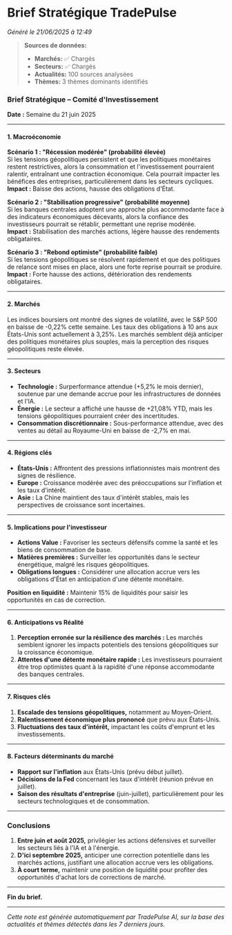 # Brief Stratégique TradePulse

*Généré le 21/06/2025 à 12:49*

> **Sources de données:**
> - **Marchés:** ✅ Chargés
> - **Secteurs:** ✅ Chargés
> - **Actualités:** 100 sources analysées
> - **Thèmes:** 3 thèmes dominants identifiés

### Brief Stratégique – Comité d'Investissement

**Date :** Semaine du 21 juin 2025

---

#### 1. Macroéconomie

**Scénario 1 : "Récession modérée" (probabilité élevée)**  
Si les tensions géopolitiques persistent et que les politiques monétaires restent restrictives, alors la consommation et l'investissement pourraient ralentir, entraînant une contraction économique. Cela pourrait impacter les bénéfices des entreprises, particulièrement dans les secteurs cycliques.  
**Impact :** Baisse des actions, hausse des obligations d'État.

**Scénario 2 : "Stabilisation progressive" (probabilité moyenne)**  
Si les banques centrales adoptent une approche plus accommodante face à des indicateurs économiques décevants, alors la confiance des investisseurs pourrait se rétablir, permettant une reprise modérée.  
**Impact :** Stabilisation des marchés actions, légère hausse des rendements obligataires.

**Scénario 3 : "Rebond optimiste" (probabilité faible)**  
Si les tensions géopolitiques se résolvent rapidement et que des politiques de relance sont mises en place, alors une forte reprise pourrait se produire.  
**Impact :** Forte hausse des actions, détérioration des rendements obligataires.

---

#### 2. Marchés

Les indices boursiers ont montré des signes de volatilité, avec le S&P 500 en baisse de -0,22% cette semaine. Les taux des obligations à 10 ans aux États-Unis sont actuellement à 3,25%. Les marchés semblent déjà anticiper des politiques monétaires plus souples, mais la perception des risques géopolitiques reste élevée.

---

#### 3. Secteurs

- **Technologie :** Surperformance attendue (+5,2% le mois dernier), soutenue par une demande accrue pour les infrastructures de données et l'IA.
- **Énergie :** Le secteur a affiché une hausse de +21,08% YTD, mais les tensions géopolitiques pourraient créer des incertitudes.
- **Consommation discrétionnaire :** Sous-performance attendue, avec des ventes au détail au Royaume-Uni en baisse de -2,7% en mai.

---

#### 4. Régions clés

- **États-Unis :** Affrontent des pressions inflationnistes mais montrent des signes de résilience.
- **Europe :** Croissance modérée avec des préoccupations sur l'inflation et les taux d'intérêt.
- **Asie :** La Chine maintient des taux d'intérêt stables, mais les perspectives de croissance sont incertaines.

---

#### 5. Implications pour l'investisseur

- **Actions Value :** Favoriser les secteurs défensifs comme la santé et les biens de consommation de base.
- **Matières premières :** Surveiller les opportunités dans le secteur énergétique, malgré les risques géopolitiques.
- **Obligations longues :** Considérer une allocation accrue vers les obligations d'État en anticipation d'une détente monétaire.

**Position en liquidité :** Maintenir 15% de liquidités pour saisir les opportunités en cas de correction.

---

#### 6. Anticipations vs Réalité

1. **Perception erronée sur la résilience des marchés :** Les marchés semblent ignorer les impacts potentiels des tensions géopolitiques sur la croissance économique.
2. **Attentes d'une détente monétaire rapide :** Les investisseurs pourraient être trop optimistes quant à la rapidité d'une réponse accommodante des banques centrales.

---

#### 7. Risques clés

1. **Escalade des tensions géopolitiques,** notamment au Moyen-Orient.
2. **Ralentissement économique plus prononcé** que prévu aux États-Unis.
3. **Fluctuations des taux d'intérêt,** impactant les coûts d'emprunt et les investissements.

---

#### 8. Facteurs déterminants du marché

- **Rapport sur l'inflation** aux États-Unis (prévu début juillet).
- **Décisions de la Fed** concernant les taux d'intérêt (réunion prévue en juillet).
- **Saison des résultats d'entreprise** (juin-juillet), particulièrement pour les secteurs technologiques et de consommation.

---

### Conclusions

1. **Entre juin et août 2025,** privilégier les actions défensives et surveiller les secteurs liés à l'IA et à l'énergie.
2. **D'ici septembre 2025,** anticiper une correction potentielle dans les marchés actions, justifiant une allocation accrue vers les obligations.
3. **À court terme,** maintenir une position de liquidité pour profiter des opportunités d'achat lors de corrections de marché.

--- 

**Fin du brief.**

---

*Cette note est générée automatiquement par TradePulse AI, sur la base des actualités et thèmes détectés dans les 7 derniers jours.*
